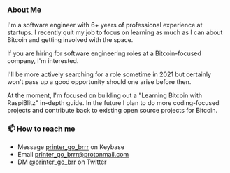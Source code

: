 ### About Me

I'm a software engineer with 6+ years of professional experience at startups. I recently quit my job to focus on learning as much as I can about Bitcoin and getting involved with the space.

If you are hiring for software engineering roles at a Bitcoin-focused company, I'm interested.

I'll be more actively searching for a role sometime in 2021 but certainly won't pass up a good opportunity should one arise before then.

At the moment, I'm focused on building out a "Learning Bitcoin with RaspiBlitz" in-depth guide. In the future I plan to do more coding-focused projects and contribute back to existing open source projects for Bitcoin.

### 📫 How to reach me

- Message [printer_go_brrr](https://keybase.io/printer_go_brrr) on Keybase
- Email printer_go_brrr@protonmail.com
- DM [@printer_go_brr](https://twitter.com/printer_go_brrr) on Twitter
